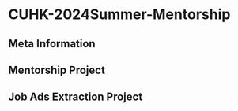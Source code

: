 # CUHK-2024Summer-Mentorship

## Meta Information

## Mentorship Project

## Job Ads Extraction Project


